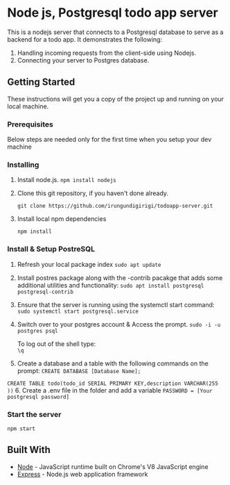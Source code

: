 # Node js, Postgresql todo app server

This is a nodejs server that connects to a Postgresql database to serve as a backend for
a todo app. It demonstrates the following:

1.  Handling incoming requests from the client-side using Nodejs.
2.  Connecting your server to Postgres database.

## Getting Started

These instructions will get you a copy of the project up and running on your local machine.

### Prerequisites

Below steps are needed only for the first time when you setup your dev machine

### Installing

1. Install node.js.
   `npm install nodejs `

1. Clone this git repository, if you haven't done already.

   `git clone https://github.com/irungundigirigi/todoapp-server.git`

1. Install local npm dependencies

   `npm install`

### Install & Setup PostreSQL

1. Refresh your local package index
   `sudo apt update`

2. Install postres package along with the -contrib pacakge that adds some additional utilities and functionality:
   `sudo apt install postgresql postgresql-contrib`

3. Ensure that the server is running using the systemctl start command:
   `sudo systemctl start postgresql.service`

4. Switch over to your postgres account & Access the prompt.
   `sudo -i -u postgres psql`

   To log out of the shell type:  
    `\q`

5. Create a database and a table with the following commands on the prompt:
   `CREATE DATABASE [Database Name];`

`CREATE TABLE todo(todo_id SERIAL PRIMARY KEY,description VARCHAR(255 ))` 6. Create a .env file in the folder and add a variable
`PASSWORD = [Your postgresql password]`

### Start the server

`npm start`

## Built With

- [Node](https://nodejs.org/en/) - JavaScript runtime built on Chrome's V8 JavaScript engine
- [Express](https://expressjs.com/) - Node.js web application framework
